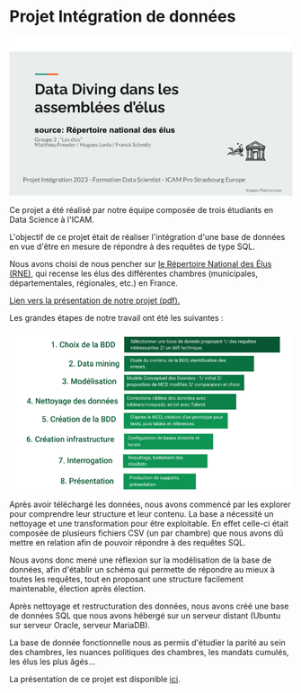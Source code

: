 # Projet Intégration de données

![alt text](presentation/images/page_1.png)

Ce projet a été réalisé par notre équipe composée de trois étudiants en Data Science à l'ICAM.

L'objectif de ce projet était de réaliser l'intégration d'une base de données en vue d'être en mesure de répondre à des requêtes de type SQL.

Nous avons choisi de nous pencher sur [le Répertoire National des Élus (RNE)](https://www.data.gouv.fr/fr/datasets/repertoire-national-des-elus-1/), qui recense les élus des différentes chambres (municipales, départementales, régionales, etc.) en France.

[Lien vers la présentation de notre projet (pdf).](presentation/Presentation_Int-Proj-elus.pdf)

Les grandes étapes de notre travail ont été les suivantes :

![alt text](presentation/images/page_2.png)

Après avoir téléchargé les données, nous avons commencé par les explorer pour comprendre leur structure et leur contenu. La base a nécessité un nettoyage et une transformation pour être exploitable. En effet celle-ci était composée de plusieurs fichiers CSV (un par chambre) que nous avons dû mettre en relation afin de pouvoir répondre à des requêtes SQL.

Nous avons donc mené une réflexion sur la modélisation de la base de données, afin d'établir un schéma qui permette de répondre au mieux à toutes les requêtes, tout en proposant une structure facilement maintenable, élection après élection.

Après nettoyage et restructuration des données, nous avons créé une base de données SQL que nous avons hébergé sur un serveur distant (Ubuntu sur serveur Oracle, serveur MariaDB).

La base de donnée fonctionnelle nous as permis d'étudier la parité au sein des chambres, les nuances politiques des chambres, les mandats cumulés, les élus les plus âgés...

La présentation de ce projet est disponible [ici](presentation/Presentation_Int-Proj-elus.pdf).




